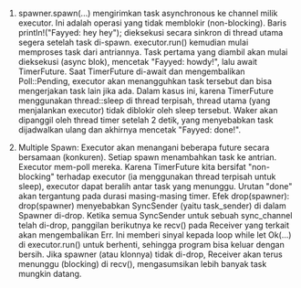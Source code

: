 1. spawner.spawn(...) mengirimkan task asynchronous ke channel milik executor. Ini adalah operasi yang tidak memblokir (non-blocking). Baris println!("Fayyed: hey hey"); dieksekusi secara sinkron di thread utama segera setelah task di-spawn. executor.run() kemudian mulai memproses task dari antriannya. Task pertama yang diambil akan mulai dieksekusi (async blok), mencetak "Fayyed: howdy!", lalu await TimerFuture. Saat TimerFuture di-await dan mengembalikan Poll::Pending, executor akan menangguhkan task tersebut dan bisa mengerjakan task lain jika ada. Dalam kasus ini, karena TimerFuture menggunakan thread::sleep di thread terpisah, thread utama (yang menjalankan executor) tidak diblokir oleh sleep tersebut. Waker akan dipanggil oleh thread timer setelah 2 detik, yang menyebabkan task dijadwalkan ulang dan akhirnya mencetak "Fayyed: done!".

2. Multiple Spawn: Executor akan menangani beberapa future secara bersamaan (konkuren). Setiap spawn menambahkan task ke antrian. Executor mem-poll mereka. Karena TimerFuture kita bersifat "non-blocking" terhadap executor (ia menggunakan thread terpisah untuk sleep), executor dapat beralih antar task yang menunggu. Urutan "done" akan tergantung pada durasi masing-masing timer. Efek drop(spawner): drop(spawner) menyebabkan SyncSender (yaitu task_sender) di dalam Spawner di-drop. Ketika semua SyncSender untuk sebuah sync_channel telah di-drop, panggilan berikutnya ke recv() pada Receiver yang terkait akan mengembalikan Err. Ini memberi sinyal kepada loop while let Ok(...) di executor.run() untuk berhenti, sehingga program bisa keluar dengan bersih. Jika spawner (atau klonnya) tidak di-drop, Receiver akan terus menunggu (blocking) di recv(), mengasumsikan lebih banyak task mungkin datang.